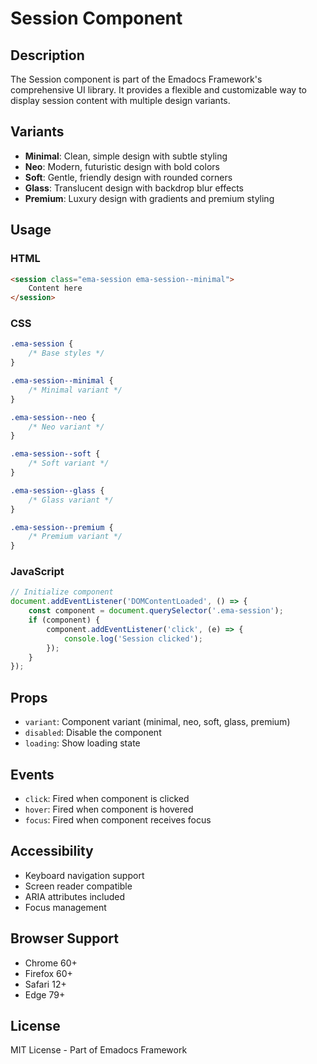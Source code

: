 # Session Component

## Description
The Session component is part of the Emadocs Framework's comprehensive UI library. It provides a flexible and customizable way to display session content with multiple design variants.

## Variants
- **Minimal**: Clean, simple design with subtle styling
- **Neo**: Modern, futuristic design with bold colors
- **Soft**: Gentle, friendly design with rounded corners
- **Glass**: Translucent design with backdrop blur effects
- **Premium**: Luxury design with gradients and premium styling

## Usage

### HTML
```html
<session class="ema-session ema-session--minimal">
    Content here
</session>
```

### CSS
```css
.ema-session {
    /* Base styles */
}

.ema-session--minimal {
    /* Minimal variant */
}

.ema-session--neo {
    /* Neo variant */
}

.ema-session--soft {
    /* Soft variant */
}

.ema-session--glass {
    /* Glass variant */
}

.ema-session--premium {
    /* Premium variant */
}
```

### JavaScript
```javascript
// Initialize component
document.addEventListener('DOMContentLoaded', () => {
    const component = document.querySelector('.ema-session');
    if (component) {
        component.addEventListener('click', (e) => {
            console.log('Session clicked');
        });
    }
});
```

## Props
- `variant`: Component variant (minimal, neo, soft, glass, premium)
- `disabled`: Disable the component
- `loading`: Show loading state

## Events
- `click`: Fired when component is clicked
- `hover`: Fired when component is hovered
- `focus`: Fired when component receives focus

## Accessibility
- Keyboard navigation support
- Screen reader compatible
- ARIA attributes included
- Focus management

## Browser Support
- Chrome 60+
- Firefox 60+
- Safari 12+
- Edge 79+

## License
MIT License - Part of Emadocs Framework

